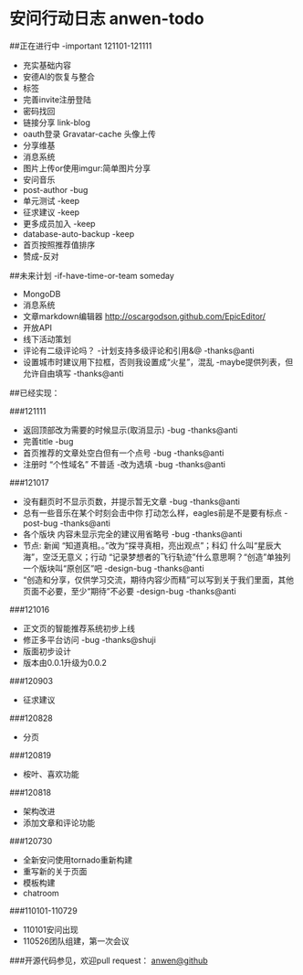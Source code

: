 安问行动日志 anwen-todo
========

##正在进行中 -important 121101-121111

* 充实基础内容
* 安德AI的恢复与整合
* 标签
* 完善invite注册登陆
* 密码找回
* 链接分享 link-blog
* oauth登录 Gravatar-cache 头像上传 
* 分享维基
* 消息系统
* 图片上传or使用imgur:简单图片分享
* 安问音乐
* post-author -bug
* 单元测试 -keep
* 征求建议 -keep
* 更多成员加入 -keep
* database-auto-backup -keep
* 首页按照推荐值排序
* 赞成-反对

##未来计划 -if-have-time-or-team someday
* MongoDB
* 消息系统
* 文章markdown编辑器 http://oscargodson.github.com/EpicEditor/
* 开放API
* 线下活动策划
* 评论有二级评论吗？ -计划支持多级评论和引用&@ -thanks@anti
* 设置城市时建议用下拉框，否则我设置成“火星”，混乱 -maybe提供列表，但允许自由填写 -thanks@anti

##已经实现：

###121111
* 返回顶部改为需要的时候显示(取消显示) -bug -thanks@anti
* 完善title -bug
* 首页推荐的文章处空白但有一个点号 -bug -thanks@anti
* 注册时 “个性域名” 不普适 -改为选填 -bug -thanks@anti

###121017
* 没有翻页时不显示页数，并提示暂无文章 -bug -thanks@anti
* 总有一些音乐在某个时刻会击中你 打动怎么样，eagles前是不是要有标点 -post-bug -thanks@anti
* 各个版块 内容未显示完全的建议用省略号 -bug -thanks@anti
* 节点: 新闻 “知道真相。。”改为“探寻真相，亮出观点”；科幻 什么叫“星辰大海”，空泛无意义；行动 “记录梦想者的飞行轨迹”什么意思啊？“创造”单独列一个版块叫“原创区”吧 -design-bug -thanks@anti
* “创造和分享，仅供学习交流，期待内容少而精”可以写到关于我们里面，其他页面不必要，至少“期待”不必要 -design-bug -thanks@anti

###121016
* 正文页的智能推荐系统初步上线
* 修正多平台访问 -bug -thanks@shuji
*  版面初步设计
*  版本由0.0.1升级为0.0.2

###120903
* 征求建议

###120828
* 分页

###120819
* 桉叶、喜欢功能

###120818
* 架构改进
* 添加文章和评论功能

###120730
* 全新安问使用tornado重新构建
* 重写新的关于页面
* 模板构建
* chatroom

###110101-110729
* 110101安问出现
* 110526团队组建，第一次会议

###开源代码参见，欢迎pull request：
[anwen@github](https://github.com/askender/anwen.in  )
